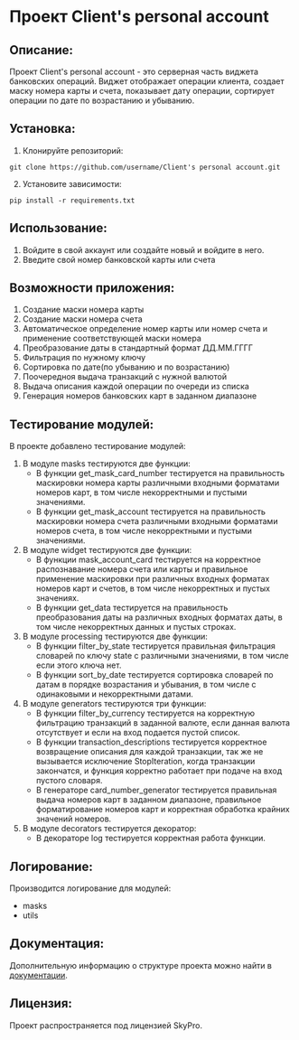 # Проект Client's personal account

## Описание:
Проект Client's personal account - это серверная часть виджета банковских операций. Виджет отображает операции клиента, создает маску номера карты и счета, показывает дату операции, сортирует операции по дате по возрастанию и убыванию.

## Установка:
1. Клонируйте репозиторий:
```
git clone https://github.com/username/Client's personal account.git
```
2. Установите зависимости:
```
pip install -r requirements.txt
```

## Использование:
1. Войдите в свой аккаунт или создайте новый и войдите в него.
2. Введите свой номер банковской карты или счета

## Возможности приложения:
1. Создание маски номера карты
2. Создание маски номера счета
3. Автоматическое определение номер карты или номер счета и применение соответствующей маски номера
4. Преобразование даты в стандартный формат ДД.ММ.ГГГГ
5. Фильтрация по нужному ключу
6. Сортировка по дате(по убыванию и по возрастанию)
7. Поочередноя выдача транзакций с нужной валютой
8. Выдача описания каждой операции по очереди из списка
9. Генерация номеров банковских карт в заданном диапазоне

## Тестирование модулей:
В проекте добавлено тестирование модулей:
1. В модуле masks тестируются две функции:
   - В функции get_mask_card_number тестируется на правильность маскировки номера карты различными входными форматами 
номеров карт, в том числе некорректными и пустыми значениями.
   - В функции get_mask_account тестируется на правильность маскировки номера счета различными входными форматами 
номеров счета, в том числе некорректными и пустыми значениями.
2. В модуле widget тестируются две функции:
   - В функции mask_account_card тестируется на корректное распознавание номера счета или карты и правильное применение 
маскировки при различных входных форматах номеров карт и счетов, в том числе некорректных и пустых значениях.
   - В функции get_data тестируется на правильность преобразования даты на различных входных форматах даты, в том числе 
некорректных данных и пустых строках.
3. В модуле processing тестируются две функции:
   - В функции filter_by_state тестируется правильная фильтрация словарей по ключу state с различными значениями, 
в том числе если этого ключа нет.
   - В функции sort_by_date тестируется сортировка словарей по датам в порядке возрастания и убывания, в том числе с 
одинаковыми и некорректными датами.
4. В модуле generators тестируются три функции:
   - В функции filter_by_currency тестируется на корректную фильтрацию транзакций в заданной валюте, если данная валюта отсутствует и если на вход подается пустой список.
   - В функции transaction_descriptions тестируется корректное возвращение описания для каждой транзакции, так же не вызывается исключение StopIteration, когда транзакции закончатся, и функция корректно работает при подаче на вход пустого словаря.
   - В генераторе card_number_generator тестируется правильная выдача номеров карт в заданном диапазоне, правильное форматирование номеров карт и корректная обработка крайних значений номеров.
5. В модуле decorators тестируется декоратор:
   - В декораторе log тестируется корректная работа функции.

## Логирование:
Производится логирование для модулей:
- masks
- utils

## Документация:
Дополнительную информацию о структуре проекта можно найти в [документации](README.md).

## Лицензия:
Проект распространяется под лицензией SkyPro.
